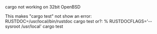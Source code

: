 cargo not working on 32bit OpenBSD

This makes "cargo test" not show an error:
RUSTDOC=/usr/local/bin/rustdoc cargo test
or?:
% RUSTDOCFLAGS='--sysroot /usr/local' cargo test



